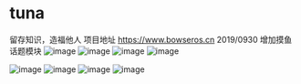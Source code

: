 # tuna
留存知识，造福他人
项目地址 https://www.bowseros.cn
2019/0930 增加摸鱼话题模块
![image](https://raw.githubusercontent.com/baozebing/imgs/master/1.jpg)
![image](https://raw.githubusercontent.com/baozebing/imgs/master/2.jpg)
![image](https://raw.githubusercontent.com/baozebing/imgs/master/3.jpg)
![image](https://raw.githubusercontent.com/baozebing/imgs/master/4.jpg)

![image](https://raw.githubusercontent.com/baozebing/imgs/master/WX20190928-113149%402x.png)
![image](https://raw.githubusercontent.com/baozebing/imgs/master/WX20190928-113210%402x.png)
![image](https://raw.githubusercontent.com/baozebing/imgs/master/WX20190928-113224%402x.png)
![image](https://raw.githubusercontent.com/baozebing/imgs/master/WX20190928-113236%402x.png)
